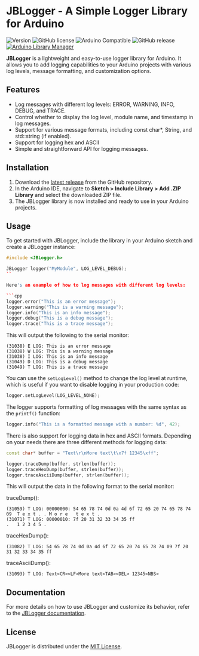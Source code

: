 # JBLogger - A Simple Logger Library for Arduino

![Version](https://img.shields.io/badge/Version-1.0.0-blue)
![GitHub license](https://img.shields.io/badge/license-MIT-blue.svg)
![Arduino Compatible](https://img.shields.io/badge/Arduino-Compatible-blue)
![GitHub release](https://img.shields.io/github/v/release/jonnybergdahl/Bergdahl_JBLogger)
[![Arduino Library Manager](https://img.shields.io/static/v1?label=Arduino&message=v1.0.0&logo=arduino&logoColor=white&color=blue)](https://www.ardu-badge.com/ArduinoJson/6.21.3)

**JBLogger** is a lightweight and easy-to-use logger library for Arduino. It allows you to add logging capabilities to your Arduino projects with various log levels, message formatting, and customization options.

## Features

- Log messages with different log levels: ERROR, WARNING, INFO, DEBUG, and TRACE.
- Control whether to display the log level, module name, and timestamp in log messages.
- Support for various message formats, including const char*, String, and std::string (if enabled).
- Support for logging hex and ASCII 
- Simple and straightforward API for logging messages.

## Installation

1. Download the [latest release](https://github.com/jonnybergdahl/Bergdahl_JBLogger/releases) from the GitHub repository.
2. In the Arduino IDE, navigate to **Sketch > Include Library > Add .ZIP Library** and select the downloaded ZIP file.
3. The JBLogger library is now installed and ready to use in your Arduino projects.

## Usage

To get started with JBLogger, include the library in your Arduino sketch and create a JBLogger instance:

```cpp
#include <JBLogger.h>

JBLogger logger("MyModule", LOG_LEVEL_DEBUG);
``

Here's an example of how to log messages with different log levels:

```cpp
logger.error("This is an error message");
logger.warning("This is a warning message");
logger.info("This is an info message");
logger.debug("This is a debug message");
logger.trace("This is a trace message");
```

This will output the following to the serial monitor:

```
(31038) E LOG: This is an error message
(31038) W LOG: This is a warning message
(31038) I LOG: This is an info message
(31049) D LOG: This is a debug message
(31049) T LOG: This is a trace message
```

You can use the `setLogLevel()` method to change the log level at runtime, 
which is useful if you want to disable logging in your production code:

```cpp
logger.setLogLevel(LOG_LEVEL_NONE);
```

The logger supports formatting of log messages with the same syntax as the `printf()` function:

```cpp
logger.info("This is a formatted message with a number: %d", 42);
```

There is also support for logging data in hex and ASCII formats. Depending 
on your needs there are three different methods for logging data:

```cpp
const char* buffer = "Text\r\nMore text\t\x7f 12345\xff";

logger.traceDump(buffer, strlen(buffer));
logger.traceHexDump(buffer, strlen(buffer));
logger.traceAsciiDump(buffer, strlen(buffer));
```

This will output the data in the following format to the serial monitor:

traceDump():
```
(31059) T LOG: 00000000: 54 65 78 74 0d 0a 4d 6f 72 65 20 74 65 78 74 09  T e x t . . M o r e   t e x t .
(31071) T LOG: 00000010: 7f 20 31 32 33 34 35 ff                          .   1 2 3 4 5 .                         
```
traceHexDump():
```
(31082) T LOG: 54 65 78 74 0d 0a 4d 6f 72 65 20 74 65 78 74 09 7f 20 31 32 33 34 35 ff
```
traceAsciiDump():
```
(31093) T LOG: Text<CR><LF>More text<TAB><DEL> 12345<NBS>
```

## Documentation

For more details on how to use JBLogger and customize its behavior, 
refer to the [JBLogger documentation](https://jonnybergdahl.github.io/jblogger/).

## License
JBLogger is distributed under the [MIT License](LICENSE).
